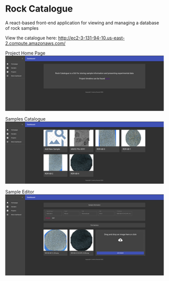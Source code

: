 # Rock Catalogue

A react-based front-end application for viewing and managing a database of rock samples

View the catalogue here: http://ec2-3-131-94-10.us-east-2.compute.amazonaws.com/

Project Home Page
![Home Page](./RC-Home.png)

Samples Catalogue
![Samples Catalogue](./RC-Samples.png)

Sample Editor
![Sample Editor](./Sample-View.png)
